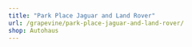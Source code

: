 ```yaml
---
title: "Park Place Jaguar and Land Rover"
url: /grapevine/park-place-jaguar-and-land-rover/
shop: Autohaus
---
```

